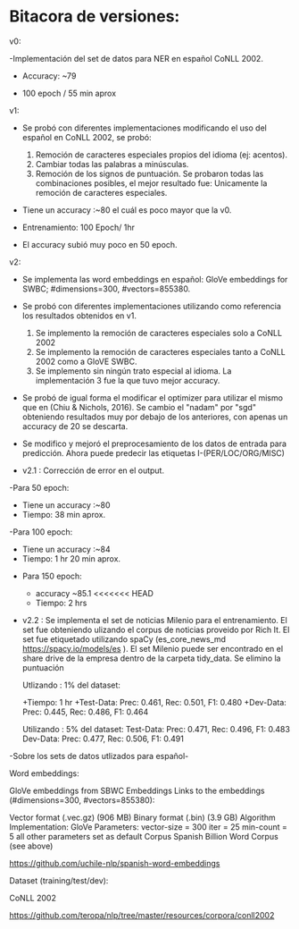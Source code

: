 # Bitacora de versiones: 

v0: 

-Implementación del set de datos para NER en español CoNLL 2002.

- Accuracy: ~79

- 100 epoch / 55 min aprox   

v1:

- Se probó con diferentes implementaciones modificando el uso del español en CoNLL 2002, se probó:
   1. Remoción de caracteres especiales propios del idioma (ej: acentos). 
   2. Cambiar todas las palabras a minúsculas.
   3. Remoción de los signos de puntuación. 
  Se probaron todas las combinaciones posibles, el mejor resultado fue: Unicamente la remoción de caracteres especiales.

- Tiene un accuracy :~80 el cuál es poco mayor que la v0.

- Entrenamiento: 100 Epoch/ 1hr 

- El accuracy subió muy poco en 50 epoch. 


v2: 

- Se implementa las word embeddings en español: 
   GloVe embeddings for SWBC; #dimensions=300, #vectors=855380.

- Se probó con diferentes implementaciones utilizando como referencia los resultados obtenidos en v1. 
  1. Se implemento la remoción de caracteres especiales solo a CoNLL 2002
  2. Se implemento la remoción de caracteres especiales tanto a CoNLL 2002 como a GloVE SWBC.
  3. Se implemento sin ningún trato especial al idioma. 
  La implementación 3 fue la que tuvo mejor accuracy. 

- Se probó de igual forma el modificar el optimizer para utilizar el mismo que en (Chiu & Nichols, 2016). 
  Se cambio el "nadam" por "sgd" obteniendo resultados muy por debajo de los anteriores, con apenas un accuracy de 20 se descarta. 

- Se modifico y mejoró el preprocesamiento de los datos de entrada para predicción. Ahora puede predecir las etiquetas I-(PER/LOC/ORG/MISC)

- v2.1 : Corrección de error en el output. 

-Para 50 epoch:
  + Tiene un accuracy :~80 
  + Tiempo: 38 min aprox.  

-Para 100 epoch: 
  + Tiene un accuracy :~84
  + Tiempo: 1 hr 20 min aprox. 
- Para 150 epoch:
  + accuracy ~85.1
<<<<<<< HEAD
  + Tiempo: 2 hrs 


- v2.2 : 
	Se implementa el set de noticias Milenio para el entrenamiento. El set fue obteniendo 
	ulizando el corpus de noticias proveido por Rich It. El set fue etiquetado utilizando 
	spaCy (es_core_news_md https://spacy.io/models/es ).
	El set Milenio puede ser encontrado en el share drive de la empresa dentro de la carpeta tidy_data. 
	Se elimino la puntuación 
	
	Utlizando : 1% del dataset:
	
	+Tiempo: 1 hr 
	+Test-Data: Prec: 0.461, Rec: 0.501, F1: 0.480
	+Dev-Data: Prec: 0.445, Rec: 0.486, F1: 0.464
	
	Utilizando : 5% del dataset:
	Test-Data: Prec: 0.471, Rec: 0.496, F1: 0.483
	Dev-Data: Prec: 0.477, Rec: 0.506, F1: 0.491
	
-Sobre los sets de datos utlizados para español-

Word embeddings:

GloVe embeddings from SBWC
Embeddings
Links to the embeddings (#dimensions=300, #vectors=855380):

Vector format (.vec.gz) (906 MB)
Binary format (.bin) (3.9 GB)
Algorithm
Implementation: GloVe
Parameters:
vector-size = 300
iter = 25
min-count = 5
all other parameters set as default
Corpus
Spanish Billion Word Corpus (see above)

https://github.com/uchile-nlp/spanish-word-embeddings

Dataset (training/test/dev): 

CoNLL 2002

https://github.com/teropa/nlp/tree/master/resources/corpora/conll2002 